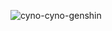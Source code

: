 ![cyno-cyno-genshin](https://github.com/user-attachments/assets/5cf2758b-df11-4cdf-b371-af489ab6a10d)
